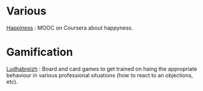 # Various

[Happiness](https://www.coursera.org/learn/the-science-of-well-being) : MOOC on Coursera about happyness.


# Gamification

[Ludhabreizh](https://ludhabreizh.fr/portfolio/objectif-objections/) : Board and card games to get trained on haing the appropriate behaviour in various professional situations (how to react to an objections, etc).

